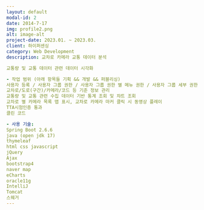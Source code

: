 ```yaml
---
layout: default
modal-id: 2
date: 2014-7-17
img: profile2.png
alt: image-alt
project-date: 2023.01. ~ 2023.03.
client: 하이퍼센싱
category: Web Development
description: 교차로 카메라 교통 데이터 분석

교통량 및 교통 데이터 관련 데이터 시각화

- 작업 범위 (아래 항목들 기획 && 개발 && 퍼블리싱)
사용자 등록 / 사용자 그룹 권한 / 사용자 그룹 권한 별 메뉴 권한 / 사용자 그룹 세부 권한 별 화면 CRUD 제어
교차로/도로(구간)/카메라/코드 등 기준 정보 관리
교통량 및 교통 관련 수집 데이터 기반 통계 조회 및 챠트 조회
교차로 별 카메라 목록 맵 표시, 교차로 카메라 마커 클릭 시 동영상 플레이
TTA시험인증 통과
클린 코드

- 사용 기술:
Spring Boot 2.6.6
java (open jdk 17)
thymeleaf
html css javascript
jQuery
Ajax
bootstrap4
naver map
eCharts
oracle11g
IntelliJ
Tomcat
스웨거
---
```

